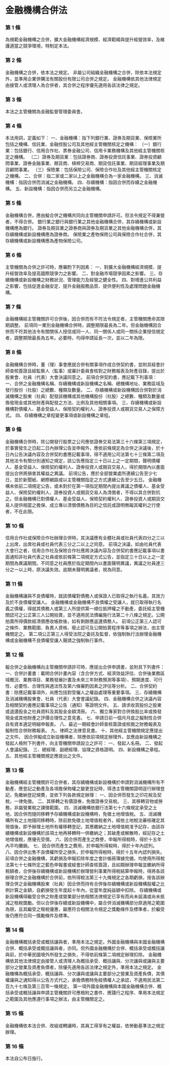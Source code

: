 # 金融機構合併法

### 第 1 條

為規範金融機構之合併，擴大金融機構經濟規模、經濟範疇與提升經營效率，及維護適當之競爭環境，特制定本法。

### 第 2 條

金融機構之合併，依本法之規定。
非屬公司組織金融機構之合併，除依本法規定外，並準用企業併購法有關股份有限公司合併之規定。
金融機構依其他法律規定由接管人或清理人為合併者，其合併之程序優先適用各該法律之規定。

### 第 3 條

本法之主管機關為金融監督管理委員會。

### 第 4 條

本法用詞，定義如下：
一、金融機構：指下列銀行業、證券及期貨業、保險業所包括之機構、信託業、金融控股公司及其他經主管機關核定之機構：
（一）銀行業：包括銀行、信用合作社、票券金融公司、信用卡業務機構及其他經主管機關核定之機構。
（二）證券及期貨業：包括證券商、證券投資信託事業、證券投資顧問事業、證券金融事業、期貨商、槓桿交易商、期貨信託事業、期貨經理事業及期貨顧問事業。
（三）保險業：包括保險公司、保險合作社及其他經主管機關核定之機構。
二、合併：指二家或二家以上之金融機構合為一家金融機構。
三、消滅機構：指因合併而消滅之金融機構。
四、存續機構：指因合併而存續之金融機構。
五、新設機構：指因合併而另立之金融機構。

### 第 5 條

金融機構合併，應由擬合併之機構共同向主管機關申請許可。但法令規定不得兼營者，不得合併。
銀行業之銀行與銀行業之其他金融機構合併，其存續機構或新設機構應為銀行。
證券及期貨業之證券商與證券及期貨業之其他金融機構合併，其存續機構或新設機構應為證券商。
保險業之產物保險公司與保險合作社合併，其存續機構或新設機構應為產物保險公司。

### 第 6 條

主管機關為合併之許可時，應審酌下列因素：
一、對擴大金融機構經濟規模、提升經營效率及提高國際競爭力之影響。
二、對金融市場競爭因素之影響。
三、存續機構或新設機構之財務狀況、管理能力及經營之健全性。
四、對增進公共利益之影響，包括促進金融安定、提升金融服務品質、提供便利性及處理問題金融機構。

### 第 7 條

金融機構經主管機關許可合併後，因合併而有不符法令規定者，主管機關應命其限期調整。
前項同一業別金融機構合併時，調整期限最長為二年。但金融機構因合併而不符其他法令有關關係人授信或同一人、同一關係人或同一關係企業授信規定者，調整期限最長為五年。必要時，均得申請延長一次，並以二年為限。

### 第 8 條

金融機構合併時，董（理）事會應就合併有關事項作成合併契約書，並附具經會計師查核簽證且經監察人（監事）或審計委員會核對之財務報表及財產目錄，提出於股東會、社員（代表）大會決議同意之。
前項合併契約書，應記載下列事項：
一、合併之金融機構名稱、存續機構或新設機構之名稱、總機構地址、業務區域及發行股份（社股）之總數、種類及數量。
二、存續機構或新設機構因合併對於消滅機構之股東（社員）配發該機構或其他機構股份（社股）之總數、種類及數量或換發現金或其他財產與配發之方法、比例及其他相關事項。
三、存續機構或新設機構對債權人、基金受益人、保險契約權利人、證券投資人或期貨交易人之保障方式。
四、存續機構之章程變更事項或新設機構之章程。

### 第 9 條

金融機構合併時，除公開發行股票之公司應依證券交易法第三十六條第三項規定，於事實發生之日起二日內辦理公告並申報外，應依前條規定為合併之決議後，於十日內公告決議內容及合併契約書應記載事項，得不適用公司法第七十三條第二項及其他法令有關分別通知之規定，該公告應指定三十日以上之一定期間，聲明債權人、基金受益人、保險契約權利人、證券投資人或期貨交易人，得於期限內以書面提出合併將損害其權益之異議。
前項公告，應於全部營業處所連續公告至少七日，並於新聞紙、網際網路或以主管機關指定之方式連續公告至少五日。
金融機構未依前二項規定公告，或未對於在第一項指定期間內提出異議之債權人、基金受益人、保險契約權利人、證券投資人或期貨交易人為清償者，不得以其合併對抗之。但金融機構已對債權人、基金受益人、保險契約權利人、證券投資人或期貨交易人提供相當之擔保、成立專以清償債務為目的之信託或證明無礙其權利之行使者，不在此限。

### 第 10 條

信用合作社或保險合作社辦理合併時，其決議應有全體社員或社員代表四分之三以上出席，出席社員或社員代表三分之二以上之同意。
前項之決議，如由社員代表大會行之者，信用合作社及保險合作社應將決議內容及合併契約書應記載事項以書面通知非社員代表之社員或依前條第二項規定方式公告，並指定三十日以上之一定期間為異議期間。不同意之社員應於指定期間內以書面聲明異議，異議之社員達三分之一以上時，原決議失效。逾期未聲明異議者，視為同意。

### 第 11 條

金融機構讓與不良債權時，就該債權對債務人或保證人已取得之執行名義，其效力及於不良債權受讓人。
金融機構或金融機構不良債權之受讓人，就已取得執行名義之債權，得就其債務人或第三人所提供第一順位抵押權之不動產，委託經主管機關認可之公正第三人公開拍賣，並不適用民法債編施行法第二十八條之規定。公開拍賣所得價款經清償應收帳款後，如有剩餘應返還債務人。
前項公正第三人認可之條件、業務範圍、負責人資格、廢止認可及公開拍賣程序等事項之辦法，由主管機關定之。
第二項公正第三人得受法院之委託及監督，依強制執行法辦理金融機構或金融機構不良債權受讓人聲請之強制執行事件。

### 第 12 條

擬合併之金融機構向主管機關申請許可時，應提出合併申請書，並附具下列書件：
一、合併計畫書：載明合併計畫內容（含合併方式、經濟效益評估、合併後業務區域概況、業務項目、業務發展計畫及未來三年財務預測等事項）、預期進度、可行性、必要性、合理性與適法性及第六條審酌因素之評估等分析。
二、合併契約書：除應記載事項外，尚應包括對受僱人之權益處理等重要事項。
三、存續機構及消滅機構股東會、社員（代表）大會會議紀錄。
四、金融機構合併之決議內容及相關契約書應記載事項之公告（通知）等證明文件。
五、請求收買股份之股東或退還股金之社員資料及其股金金額清冊。
六、獨立專家對合併換股比率或換發現金或其他財產之評價合理性之意見書。
七、申請日前一個月月底之擬制性合併自有資本適足明細申報表。
八、最近一期經會計師查核簽證或核閱之財務報表及擬制性合併財務報表。
九、律師之法律意見書。
十、其他經主管機關規定應提出之文件。
因合併擬成立新設機構者，除應依前項規定辦理外，並應由新設機構之發起人檢附下列書件，向主管機關申請設立之許可：
一、發起人名冊。
二、發起人會議紀錄。
三、總經理、副總經理、協理之資格證明。
四、新設機構之章程。
五、其他經主管機關規定應提出之文件。

### 第 13 條

金融機構經主管機關許可合併者，其存續機構或新設機構於申請對消滅機構所有不動產、應登記之動產及各項擔保物權之變更登記時，得憑主管機關證明逕行辦理登記，免繳納登記規費，並依下列各款規定辦理：
一、因合併而發生之印花稅及契稅，一律免徵。
二、其移轉之有價證券，免徵證券交易稅。
三、其移轉貨物或勞務，非屬營業稅之課徵範圍。
四、消滅機構依銀行法第七十六條規定承受之土地，因合併而隨同移轉予存續機構或新設機構時，免徵土地增值稅。
五、消滅機構所有之土地隨同移轉時，除前款免徵土地增值稅者外，經依土地稅法審核確定其現值後，即予辦理土地所有權移轉登記，其應繳納之土地增值稅准予記存，由該存續機構或新設機構於該項土地再移轉時一併繳納之；其破產或解散時，經記存之土地增值稅，應優先受償。
六、因合併而產生之商譽，申報所得稅時，得於十五年內平均攤銷。
七、因合併而產生之費用，於申報所得稅時，得於十年內認列。
八、因合併出售不良債權所受之損失，於申報所得稅時，得於十五年內認列損失。
前項合併之金融機構，其虧損及申報扣除年度之會計帳冊簿據完備，均使用所得稅法第七十七條所定之藍色申報書或經會計師查核簽證，且如期辦理申報並繳納所得稅額者，合併後存續機構或新設機構於辦理營利事業所得稅結算申報時，得將各該辦理合併之金融機構於合併前，依所得稅法第三十九條規定之各期虧損，按各該辦理合併之金融機構股東（社員）因合併而持有合併後存續機構或新設機構股權之比例計算之金額，自虧損發生年度起十年內，從當年度純益額中扣除。
存續機構或新設機構得繼受合併之財產或營業部分依相關法律規定已享有而尚未屆滿或尚未抵減之租稅獎勵。但以合併後存續或新設機構中，屬合併消滅機構部分原適用之範圍為限，且其繼受之租稅優惠，屬應符合相關法令規定之獎勵條件及標準者，於繼受後仍應符合同一獎勵條件及標準。

### 第 14 條

金融機構概括承受或概括讓與者，準用本法之規定。外國金融機構與本國金融機構合併、概括承受或概括讓與者，亦同。但外國金融機構於合併、概括承受或概括讓與前，於中華民國境外所發生之損失，不得依前條第二項規定辦理扣除。
金融機構依其他法律規定由接管人或清理人為概括承受、概括讓與、分次讓與或讓與主要部分之營業及資產負債者，除優先適用各該法律之規定外，準用本法之規定。
金融機構為概括承受、概括讓與、分次讓與或讓與主要部分之營業及資產負債，其債權讓與之通知得以公告方式代之，承擔債務時免經債權人之承認，不適用民法第二百九十七條及第三百零一條規定。
第一項外國金融機構與本國金融機構合併、概括承受或概括讓與申請主管機關許可應檢附之書件、應踐行之程序、準用本法規定之範圍及其他應遵行事項之辦法，由主管機關定之。

### 第 15 條

金融機構依本法合併、改組或轉讓時，其員工得享有之權益，依勞動基準法之規定辦理。

### 第 16 條

本法自公布日施行。
